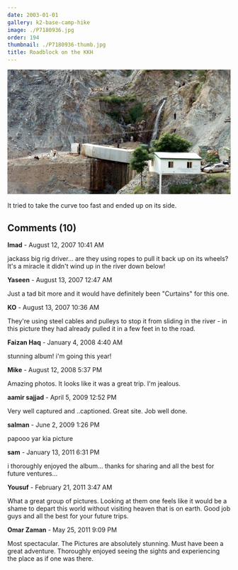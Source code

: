 ```yaml
---
date: 2003-01-01
gallery: k2-base-camp-hike
image: ./P7180936.jpg
order: 194
thumbnail: ./P7180936-thumb.jpg
title: Roadblock on the KKH
---
```


![Roadblock on the KKH](./P7180936.jpg)

It tried to take the curve too fast and ended up on its side.

<div id="comments">

## Comments (10)

<div id="comment">

**Imad** - August 12, 2007 10:41 AM

jackass big rig driver... are they using ropes to pull it back up on its wheels? It's a miracle it didn't wind up in the river down below!

</div>

<div id="comment">

**Yaseen** - August 13, 2007 12:47 AM

Just a tad bit more and it would have definitely been "Curtains" for this one.

</div>

<div id="comment">

**KO** - August 13, 2007 10:36 AM

They're using steel cables and pulleys to stop it from sliding in the river - in this picture they had already pulled it in a few feet in to the road.

</div>

<div id="comment">

**Faizan Haq** - January  4, 2008  4:40 AM

stunning album! i'm going this year!

</div>

<div id="comment">

**Mike** - August 12, 2008  5:37 PM

Amazing photos. It looks like it was a great trip. I'm jealous.

</div>

<div id="comment">

**aamir sajjad** - April  5, 2009 12:52 PM

Very well captured and ..captioned. Great site. Job well done.

</div>

<div id="comment">

**salman** - June  2, 2009  1:26 PM

papooo yar kia picture

</div>

<div id="comment">

**sam** - January 13, 2011  6:31 PM

i thoroughly enjoyed the album... thanks for sharing and all the best for future ventures...

</div>

<div id="comment">

**Yousuf** - February 21, 2011  3:47 AM

What a great group of pictures. Looking at them one feels like it would be a shame to depart this world without visiting heaven that is on earth. Good job guys and all the best for your future trips.

</div>

<div id="comment">

**Omar Zaman** - May 25, 2011  9:09 PM

Most spectacular. The Pictures are absolutely stunning. Must have been a great adventure. Thoroughly enjoyed seeing the sights and experiencing the place as if one was there.

</div>

</div>